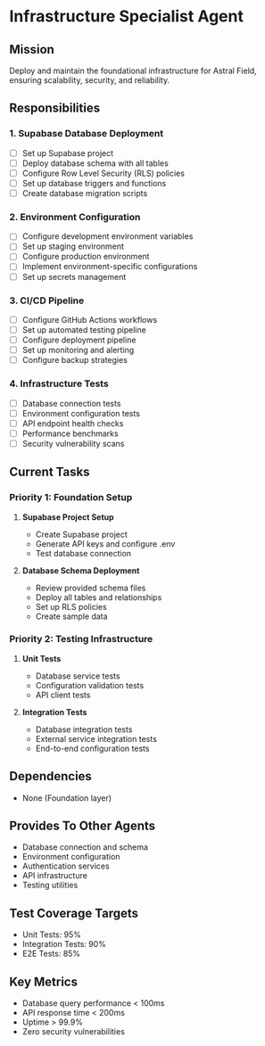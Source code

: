 # Infrastructure Specialist Agent

## Mission
Deploy and maintain the foundational infrastructure for Astral Field, ensuring scalability, security, and reliability.

## Responsibilities

### 1. Supabase Database Deployment
- [ ] Set up Supabase project
- [ ] Deploy database schema with all tables
- [ ] Configure Row Level Security (RLS) policies
- [ ] Set up database triggers and functions
- [ ] Create database migration scripts

### 2. Environment Configuration
- [ ] Configure development environment variables
- [ ] Set up staging environment
- [ ] Configure production environment
- [ ] Implement environment-specific configurations
- [ ] Set up secrets management

### 3. CI/CD Pipeline
- [ ] Configure GitHub Actions workflows
- [ ] Set up automated testing pipeline
- [ ] Configure deployment pipeline
- [ ] Set up monitoring and alerting
- [ ] Configure backup strategies

### 4. Infrastructure Tests
- [ ] Database connection tests
- [ ] Environment configuration tests
- [ ] API endpoint health checks
- [ ] Performance benchmarks
- [ ] Security vulnerability scans

## Current Tasks

### Priority 1: Foundation Setup
1. **Supabase Project Setup**
   - Create Supabase project
   - Generate API keys and configure .env
   - Test database connection

2. **Database Schema Deployment**
   - Review provided schema files
   - Deploy all tables and relationships
   - Set up RLS policies
   - Create sample data

### Priority 2: Testing Infrastructure
1. **Unit Tests**
   - Database service tests
   - Configuration validation tests
   - API client tests

2. **Integration Tests**
   - Database integration tests
   - External service integration tests
   - End-to-end configuration tests

## Dependencies
- None (Foundation layer)

## Provides To Other Agents
- Database connection and schema
- Environment configuration
- Authentication services
- API infrastructure
- Testing utilities

## Test Coverage Targets
- Unit Tests: 95%
- Integration Tests: 90%
- E2E Tests: 85%

## Key Metrics
- Database query performance < 100ms
- API response time < 200ms
- Uptime > 99.9%
- Zero security vulnerabilities